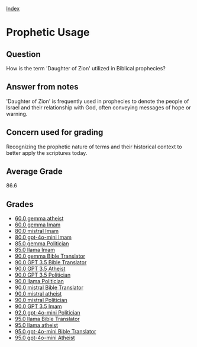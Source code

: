 
[Index](../../index.md)
# Prophetic Usage
## Question
How is the term 'Daughter of Zion' utilized in Biblical prophecies?

## Answer from notes
'Daughter of Zion' is frequently used in prophecies to denote the people of Israel and their relationship with God, often conveying messages of hope or warning.

## Concern used for grading
Recognizing the prophetic nature of terms and their historical context to better apply the scriptures today.

## Average Grade
86.6

## Grades
 * [60.0 gemma atheist](../answers/gemma_atheist/Prophetic_Usage.md)
 * [60.0 gemma Imam](../answers/gemma_Imam/Prophetic_Usage.md)
 * [80.0 mistral Imam](../answers/mistral_Imam/Prophetic_Usage.md)
 * [80.0 gpt-4o-mini Imam](../answers/gpt-4o-mini_Imam/Prophetic_Usage.md)
 * [85.0 gemma Politician](../answers/gemma_Politician/Prophetic_Usage.md)
 * [85.0 llama Imam](../answers/llama_Imam/Prophetic_Usage.md)
 * [90.0 gemma Bible Translator](../answers/gemma_Bible_Translator/Prophetic_Usage.md)
 * [90.0 GPT 3.5 Bible Translator](../answers/GPT_3.5_Bible_Translator/Prophetic_Usage.md)
 * [90.0 GPT 3.5 Atheist](../answers/GPT_3.5_Atheist/Prophetic_Usage.md)
 * [90.0 GPT 3.5 Politician](../answers/GPT_3.5_Politician/Prophetic_Usage.md)
 * [90.0 llama Politician](../answers/llama_Politician/Prophetic_Usage.md)
 * [90.0 mistral Bible Translator](../answers/mistral_Bible_Translator/Prophetic_Usage.md)
 * [90.0 mistral atheist](../answers/mistral_atheist/Prophetic_Usage.md)
 * [90.0 mistral Politician](../answers/mistral_Politician/Prophetic_Usage.md)
 * [90.0 GPT 3.5 Imam](../answers/GPT_3.5_Imam/Prophetic_Usage.md)
 * [92.0 gpt-4o-mini Politician](../answers/gpt-4o-mini_Politician/Prophetic_Usage.md)
 * [95.0 llama Bible Translator](../answers/llama_Bible_Translator/Prophetic_Usage.md)
 * [95.0 llama atheist](../answers/llama_atheist/Prophetic_Usage.md)
 * [95.0 gpt-4o-mini Bible Translator](../answers/gpt-4o-mini_Bible_Translator/Prophetic_Usage.md)
 * [95.0 gpt-4o-mini Atheist](../answers/gpt-4o-mini_Atheist/Prophetic_Usage.md)
